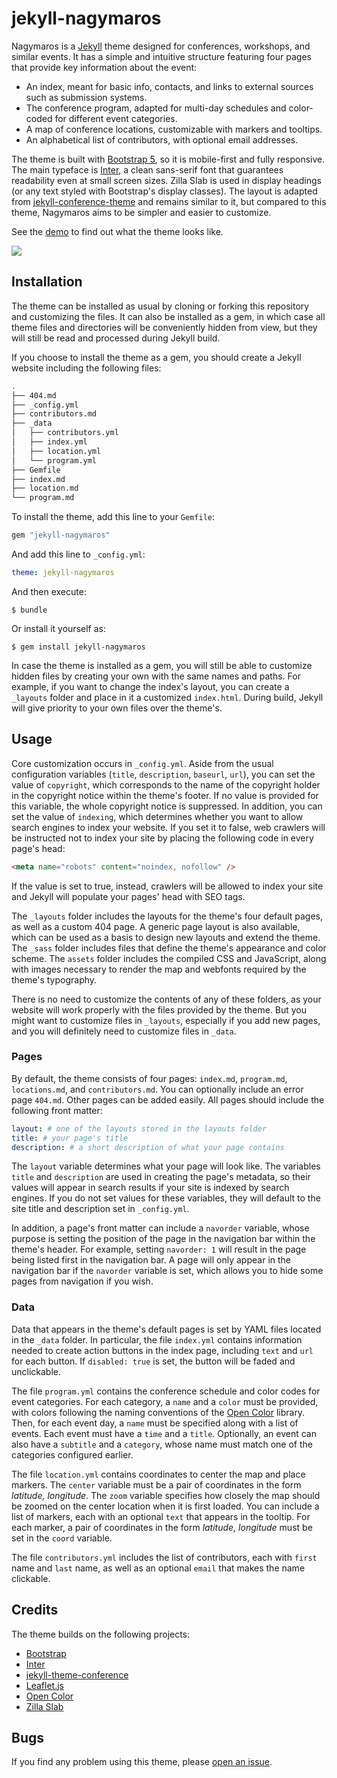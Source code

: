 # jekyll-nagymaros

Nagymaros is a [Jekyll](https://jekyllrb.com) theme designed for conferences, workshops, and similar events. It has a simple and intuitive structure featuring four pages that provide key information about the event:

- An index, meant for basic info, contacts, and links to external sources such as submission systems.
- The conference program, adapted for multi-day schedules and color-coded for different event categories.
- A map of conference locations, customizable with markers and tooltips.
- An alphabetical list of contributors, with optional email addresses.

The theme is built with [Bootstrap 5](https://getbootstrap.com/), so it is mobile-first and fully responsive. The main typeface is [Inter](https://rsms.me/inter/), a clean sans-serif font that guarantees readability even at small screen sizes. Zilla Slab is used in display headings (or any text styled with Bootstrap's display classes). The layout is adapted from [jekyll-conference-theme](https://github.com/DigitaleGesellschaft/jekyll-theme-conference) and remains similar to it, but compared to this theme, Nagymaros aims to be simpler and easier to customize.

See the [demo](https://jekyll-nagymaros.netlify.app) to find out what the theme looks like.

![](https://github.com/piazzai/jekyll-nagymaros/blob/master/screenshot.png)

## Installation

The theme can be installed as usual by cloning or forking this repository and customizing the files. It can also be installed as a gem, in which case all theme files and directories will be conveniently hidden from view, but they will still be read and processed during Jekyll build.

If you choose to install the theme as a gem, you should create a Jekyll website including the following files:

```bash
.
├── 404.md
├── _config.yml
├── contributors.md
├── _data
│   ├── contributors.yml
│   ├── index.yml
│   ├── location.yml
│   └── program.yml
├── Gemfile
├── index.md
├── location.md
└── program.md
```

To install the theme, add this line to your `Gemfile`:

```ruby
gem "jekyll-nagymaros"
```

And add this line to `_config.yml`:

```yaml
theme: jekyll-nagymaros
```

And then execute:

    $ bundle

Or install it yourself as:

    $ gem install jekyll-nagymaros

In case the theme is installed as a gem, you will still be able to customize hidden files by creating your own with the same names and paths. For example, if you want to change the index's layout, you can create a `_layouts` folder and place in it a customized `index.html`. During build, Jekyll will give priority to your own files over the theme's.

## Usage

Core customization occurs in `_config.yml`. Aside from the usual configuration variables (`title`, `description`, `baseurl`, `url`), you can set the value of `copyright`, which corresponds to the name of the copyright holder in the copyright notice within the theme's footer. If no value is provided for this variable, the whole copyright notice is suppressed. In addition, you can set the value of `indexing`, which determines whether you want to allow search engines to index your website. If you set it to false, web crawlers will be instructed not to index your site by placing the following code in every page's head:

```html
<meta name="robots" content="noindex, nofollow" />
```

If the value is set to true, instead, crawlers will be allowed to index your site and Jekyll will populate your pages' head with SEO tags.

The `_layouts` folder includes the layouts for the theme's four default pages, as well as a custom 404 page. A generic page layout is also available, which can be used as a basis to design new layouts and extend the theme. The `_sass` folder includes files that define the theme's appearance and color scheme. The `assets` folder includes the compiled CSS and JavaScript, along with images necessary to render the map and webfonts required by the theme's typography.

There is no need to customize the contents of any of these folders, as your website will work properly with the files provided by the theme. But you might want to customize files in `_layouts`, especially if you add new pages, and you will definitely need to customize files in `_data`.

### Pages

By default, the theme consists of four pages: `index.md`, `program.md`, `locations.md`, and `contributors.md`. You can optionally include an error page `404.md`. Other pages can be added easily. All pages should include the following front matter:

```yaml
layout: # one of the layouts stored in the layouts folder
title: # your page's title
description: # a short description of what your page contains
```

The `layout` variable determines what your page will look like. The variables `title` and `description` are used in creating the page's metadata, so their values will appear in search results if your site is indexed by search engines. If you do not set values for these variables, they will default to the site title and description set in `_config.yml`.

In addition, a page's front matter can include a `navorder` variable, whose purpose is setting the position of the page in the navigation bar within the theme's header. For example, setting `navorder: 1` will result in the page being listed first in the navigation bar. A page will only appear in the navigation bar if the `navorder` variable is set, which allows you to hide some pages from navigation if you wish.

### Data

Data that appears in the theme's default pages is set by YAML files located in the `_data` folder. In particular, the file `index.yml` contains information needed to create action buttons in the index page, including `text` and `url` for each button. If `disabled: true` is set, the button will be faded and unclickable.

The file `program.yml` contains the conference schedule and color codes for event categories. For each category, a `name` and a `color` must be provided, with colors following the naming conventions of the [Open Color](https://yeun.github.io/open-color) library. Then, for each event day, a `name` must be specified along with a list of events. Each event must have a `time` and a `title`. Optionally, an event can also have a `subtitle` and a `category`, whose name must match one of the categories configured earlier.

The file `location.yml` contains coordinates to center the map and place markers. The `center` variable must be a pair of coordinates in the form _latitude, longitude_. The `zoom` variable specifies how closely the map should be zoomed on the center location when it is first loaded. You can include a list of markers, each with an optional `text` that appears in the tooltip. For each marker, a pair of coordinates in the form _latitude, longitude_ must be set in the `coord` variable.

The file `contributors.yml` includes the list of contributors, each with `first` name and `last` name, as well as an optional `email` that makes the name clickable.

## Credits

The theme builds on the following projects:

- [Bootstrap](https://getbootstrap.com/)
- [Inter](https://rsms.me/inter/)
- [jekyll-theme-conference](https://github.com/DigitaleGesellschaft/jekyll-theme-conference)
- [Leaflet.js](https://leafletjs.com/)
- [Open Color](https://yeun.github.io/open-color)
- [Zilla Slab](https://github.com/mozilla/zilla-slab)

## Bugs

If you find any problem using this theme, please [open an issue](https://github.com/piazzai/jekyll-nagymaros/issues).
